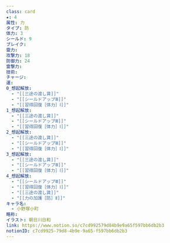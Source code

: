 ```yaml
---
class: card
★: 4
属性: 力
タイプ: 防
体力: 3
シールド: 9
ブレイク: 
霊力: 
攻撃力: 18
防御力: 24
霊撃力: 
技術: 
チャージ: 
運: 
0_想起解放:
  - "[[三途の渡し賃]]"
  - "[[シールドアップⅢ]]"
  - "[[習得回復［体力］Ⅰ]]"
1_想起解放:
  - "[[三途の渡し賃]]"
  - "[[シールドアップⅢ]]"
  - "[[習得回復［体力］Ⅰ]]"
2_想起解放:
  - "[[三途の渡し賃]]"
  - "[[シールドアップⅢ]]"
  - "[[習得回復［体力］Ⅰ]]"
3_想起解放:
  - "[[三途の渡し賃]]"
  - "[[シールドアップⅢ]]"
  - "[[習得回復［体力］Ⅰ]]"
4_想起解放:
  - "[[シールドアップⅢ]]"
  - "[[習得回復［体力］Ⅰ]]"
  - "[[三途の渡し賃]]"
  - "[[力の加護［防］Ⅱ]]"
キャラ名:
  - 小野塚小町
略称: 
イラスト: 朝日川日和
link: https://www.notion.so/c7cd992579d84b9e9a65f597bb6db2b3
notionID: c7cd9925-79d8-4b9e-9a65-f597bb6db2b3
---
```

